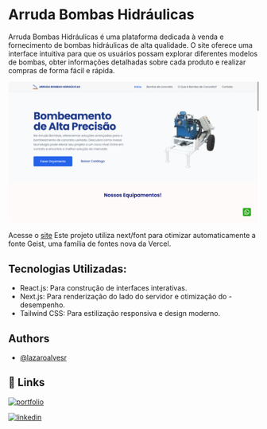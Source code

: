 
# Arruda Bombas Hidráulicas

Arruda Bombas Hidráulicas é uma plataforma dedicada à venda e fornecimento de bombas hidráulicas de alta qualidade. O site oferece uma interface intuitiva para que os usuários possam explorar diferentes modelos de bombas, obter informações detalhadas sobre cada produto e realizar compras de forma fácil e rápida.

![App Screenshot](./public/img/arruda-bombas-hidraulicas.png)

Acesse o [site](https://arrudabombas.com.br/)
Este projeto utiliza next/font para otimizar automaticamente a fonte Geist, uma família de fontes nova da Vercel.


## Tecnologias Utilizadas:

- React.js: Para construção de interfaces interativas.
- Next.js: Para renderização do lado do servidor e otimização do - desempenho.
- Tailwind CSS: Para estilização responsiva e design moderno.

## Authors

- [@lazaroalvesr](https://github.com/lazaroalvesr)


## 🔗 Links
[![portfolio](https://img.shields.io/badge/my_portfolio-000?style=for-the-badge&logo=ko-fi&logoColor=white)](https://www.lazaroalvesr.com/)

[![linkedin](https://img.shields.io/badge/linkedin-0A66C2?style=for-the-badge&logo=linkedin&logoColor=white)](https://www.linkedin.com/in/l%C3%A1zaro-alves-r/)


